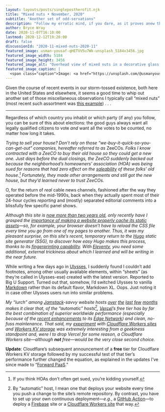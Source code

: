 ```yaml
---
layout: layouts/posts/singlepostherofit.njk
title: "Mixed nuts • November, 2020"
subtitle: "Another set of odd-servations"
description: "Follow my erratic mind, if you dare, as it proves anew that it deserves that adjective."
author: Bryce Wray
date: 2020-11-07T16:10:00
lastmod: 2020-12-12T19:20:00
draft: false
discussionId: "2020-11-mixed-nuts-2020-11"
featured_image: usman-yousaf-qHETVV5u7Wk-unsplash_5184x3456.jpg
featured_image_width: 5184
featured_image_height: 3456
featured_image_alt: "Overhead view of mixed nuts in a decorative glass dish on an orange surface"
featured_image_caption: |
  <span class="caption">Image: <a href="https://unsplash.com/@usmanyousaf?utm_source=unsplash&amp;utm_medium=referral&amp;utm_content=creditCopyText">Usman Yousaf</a>; <a href="https://unsplash.com/s/photos/mixed-nuts?utm_source=unsplash&amp;utm_medium=referral&amp;utm_content=creditCopyText">Unsplash</a></span>
---
```


Given the course of recent events in our storm-tossed existence, both here in the United States and elsewhere, it seems a good time to whip out another set of those miscellaneous observations I typically call “mixed nuts” (most recent such assortment was [this example](/posts/2020/09/mixed-nuts-2020-09))&nbsp;.&nbsp;.&nbsp;.

---- 

Regardless of which country you inhabit or which party (if any) you follow, you can be sure of this about elections: the good guys always want all legally qualified citizens to vote *and* want all the votes to be counted, no matter how long it takes.

*Trying to sell your house? Don’t rely on those “we-buy-it-quick-so-you-can-get-out” companies, hereafter referred to as* ZeeCOs. *Folks I know contracted with a ZeeCO to buy their old house so they could get a new one. Just days before the dual closings, the ZeeCO suddenly backed out because the neighborhood’s homeowners’ association (HOA) was being sued for reasons that had zero effect on the [saleability](https://dictionary.cambridge.org/us/dictionary/english/saleable) of these folks’ old house.[^1] Fortunately, they made other arrangements and still got the new house, but they’d learned never to trust ZeeCOs.*

O, for the return of *real* cable news channels, fashioned after the way they operated before the mid-1990s, back when they actually spent most of their 24-hour cycles *reporting* and (mostly) separated editorial comments into a blissfully few specific panel shows.

*Although this site is [now more than two years old](/posts/2020/09/two-but-not-terrible), only recently have I grasped the [importance of making a website properly cache its static assets](https://gtmetrix.com/leverage-browser-caching.html)—so, for example, your browser doesn’t have to reload the CSS file every time you go from one of my pages to another. Thus, it was my pleasant surprise, on this site’s recent, temporary return to the [Hugo](https://gohugo.io) static site generator (SSG), to discover how easy Hugo makes this process, thanks to its [fingerprinting capability](https://gohugo.io/hugo-pipes/fingerprint/). With [Eleventy](https://11ty.dev), you need some additional, external trickiness about which I learned and will be writing in the near future.*

While writing a few days ago in [Ulysses](https://ulysses.app), I suddenly found I couldn’t add footnotes, among other usually available elements, within “sheets” (as they’re called in Ulysses-ese) created with the latest version. Reported to Big U Support. Turned out that, somehow, I’d switched Ulysses to vanilla [Markdown](https://daringfireball.net/projects/markdown) rather than its default flavor, Markdown XL. Oops. Just noting it in case other Ulysses users run into similar problems.

*My “lurch” among [Jamstack](https://jamstack.wtf)-savvy website hosts [over](/posts/2020/07/goodbye-hello) [the](/posts/2020/07/goodbye-hello-part-2) [last](/posts/2020/08/goodbye-hello-part-3) [few](/posts/2020/09/goodbye-hello-part-4) [months](/posts/2020/09/goodbye-hello-part-5) makes it clear that, of the “automatic” hosts[^2], [Vercel](https://vercel.com)’s free tier has by far the best combination of superior worldwide performance (especially because of the [recent enhancements](https://vercel.com/blog/new-edge-dev-infrastructure) to its [Edge Network](https://vercel.com/docs/edge-network/overview)) and clean, no-fuss maintenance. That said, my [experiment](/posts/2020/10/forward-paas) with [Cloudflare Workers sites](https://workers.cloudflare.com) and [Workers KV storage](https://developers.cloudflare.com/workers/learning/how-kv-works) was extremely interesting from a geekiness standpoint and, were I to drop Vercel for some reason, a Cloudflare Workers site—although **not** free—would be the very close second choice.*

<p class="yellowBox"><strong>Update</strong>: Cloudflare&rsquo;s subsequent announcement of a <strong>free</strong> tier for Cloudflare Workers KV storage followed by my successful test of that tier&rsquo;s performance further changed the equation, as explained in the updates I&rsquo;ve since made to &ldquo;<a href="/posts/2020/10/forward-paas">Forward PaaS</a>.&rdquo;</p>

[^1]:	If you think HOAs don’t often get sued, you’re kidding yourself.

[^2]:	By “automatic” host, I mean one that deploys your website every time you push a change to the site’s remote repository. By contrast, you have to set up your own continuous deployment—*e.g.*, a [GitHub Action](https://github.com/features/actions/)—to deploy a [Firebase](https://firebase.google.com) site or a [Cloudflare Workers site](https://workers.cloudflare.com) that way.